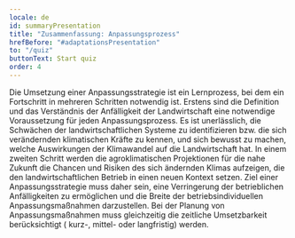 ```yaml
---
locale: de
id: summaryPresentation
title: "Zusammenfassung: Anpassungsprozess"
hrefBefore: "#adaptationsPresentation"
to: "/quiz"
buttonText: Start quiz
order: 4
---
```


Die Umsetzung einer Anpassungsstrategie ist ein Lernprozess, bei dem ein Fortschritt in mehreren Schritten notwendig ist. Erstens sind die Definition und das Verständnis der Anfälligkeit der Landwirtschaft eine notwendige Voraussetzung für jeden Anpassungsprozess. Es ist unerlässlich, die Schwächen der landwirtschaftlichen Systeme zu identifizieren bzw. die sich verändernden klimatischen Kräfte zu kennen, und sich bewusst zu machen, welche Auswirkungen der Klimawandel auf die Landwirtschaft hat.
In einem zweiten Schritt werden die agroklimatischen Projektionen für die nahe Zukunft die Chancen und Risiken des sich ändernden Klimas aufzeigen, die den landwirtschaftlichen Betrieb in einen neuen Kontext setzen. Ziel einer Anpassungsstrategie muss daher sein, eine Verringerung der betrieblichen Anfälligkeiten zu ermöglichen und die Breite der betriebsindividuellen Anpassungsmaßnahmen darzustellen. Bei der Planung von Anpassungsmaßnahmen muss gleichzeitig die zeitliche Umsetzbarkeit berücksichtigt ( kurz-, mittel- oder langfristig) werden.

<roadmap style="text-align: center;" />
